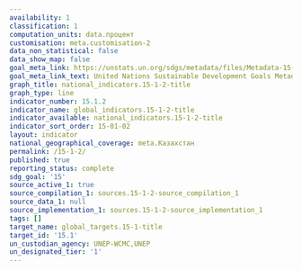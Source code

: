 ```yaml
---
availability: 1
classification: 1
computation_units: data.процент
customisation: meta.customisation-2
data_non_statistical: false
data_show_map: false
goal_meta_link: https://unstats.un.org/sdgs/metadata/files/Metadata-15-01-02.pdf
goal_meta_link_text: United Nations Sustainable Development Goals Metadata (pdf 456kB)
graph_title: national_indicators.15-1-2-title
graph_type: line
indicator_number: 15.1.2
indicator_name: global_indicators.15-1-2-title
indicator_available: national_indicators.15-1-2-title
indicator_sort_order: 15-01-02
layout: indicator
national_geographical_coverage: meta.Казахстан
permalink: /15-1-2/
published: true
reporting_status: complete
sdg_goal: '15'
source_active_1: true
source_compilation_1: sources.15-1-2-source_compilation_1
source_data_1: null
source_implementation_1: sources.15-1-2-source_implementation_1
tags: []
target_name: global_targets.15-1-title
target_id: '15.1'
un_custodian_agency: UNEP-WCMC,UNEP
un_designated_tier: '1'
---
```

